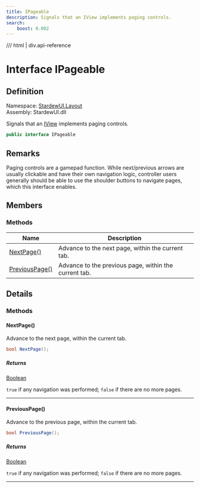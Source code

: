 ```yaml
---
title: IPageable
description: Signals that an IView implements paging controls.
search:
    boost: 0.002
---
```


<link rel="stylesheet" href="/StardewUI/stylesheets/reference.css" />

/// html | div.api-reference

# Interface IPageable

## Definition

<div class="api-definition" markdown>

Namespace: [StardewUI.Layout](index.md)  
Assembly: StardewUI.dll  

</div>

Signals that an [IView](../iview.md) implements paging controls.

```cs
public interface IPageable
```

## Remarks

Paging controls are a gamepad function. While next/previous arrows are usually clickable and have their own navigation logic, controller users generally should be able to use the shoulder buttons to navigate pages, which this interface enables.

## Members

### Methods

 | Name | Description |
| --- | --- |
| [NextPage()](#nextpage) | Advance to the next page, within the current tab. | 
| [PreviousPage()](#previouspage) | Advance to the previous page, within the current tab. | 

## Details

### Methods

#### NextPage()

Advance to the next page, within the current tab.

```cs
bool NextPage();
```

##### Returns

[Boolean](https://learn.microsoft.com/en-us/dotnet/api/system.boolean)

  `true` if any navigation was performed; `false` if there are no more pages.

-----

#### PreviousPage()

Advance to the previous page, within the current tab.

```cs
bool PreviousPage();
```

##### Returns

[Boolean](https://learn.microsoft.com/en-us/dotnet/api/system.boolean)

  `true` if any navigation was performed; `false` if there are no more pages.

-----

